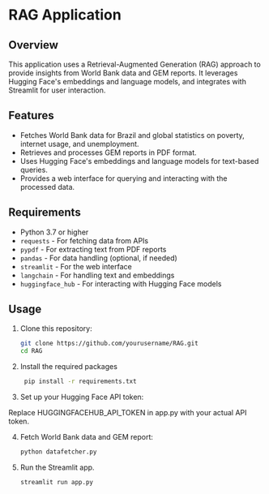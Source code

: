 # RAG Application

## Overview

This application uses a Retrieval-Augmented Generation (RAG) approach to provide insights from World Bank data and GEM reports. It leverages Hugging Face's embeddings and language models, and integrates with Streamlit for user interaction.

## Features

- Fetches World Bank data for Brazil and global statistics on poverty, internet usage, and unemployment.
- Retrieves and processes GEM reports in PDF format.
- Uses Hugging Face's embeddings and language models for text-based queries.
- Provides a web interface for querying and interacting with the processed data.

## Requirements

- Python 3.7 or higher
- `requests` - For fetching data from APIs
- `pypdf` - For extracting text from PDF reports
- `pandas` - For data handling (optional, if needed)
- `streamlit` - For the web interface
- `langchain` - For handling text and embeddings
- `huggingface_hub` - For interacting with Hugging Face models

## Usage

1. Clone this repository:
   ```bash
   git clone https://github.com/yourusername/RAG.git
   cd RAG

2. Install the required packages
   ```bash
    pip install -r requirements.txt

3. Set up your Hugging Face API token:

Replace HUGGINGFACEHUB_API_TOKEN in app.py with your actual API token.

4. Fetch World Bank data and GEM report:
   ```bash
   python datafetcher.py

5. Run the Streamlit app.
   ```bash
   streamlit run app.py

